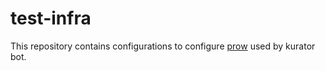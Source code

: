 # test-infra

This repository contains configurations to configure [prow](https://github.com/kubernetes-sigs/prow) used by kurator bot.

